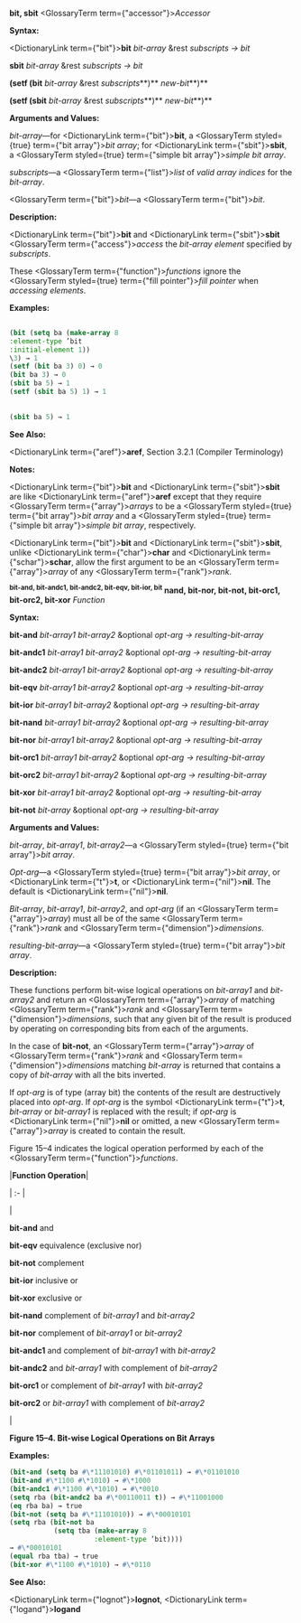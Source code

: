 **bit, sbit** <GlossaryTerm  term={"accessor"}><i>Accessor</i></GlossaryTerm> 



**Syntax:** 



<DictionaryLink  term={"bit"}><b>bit</b></DictionaryLink> *bit-array* &amp;rest *subscripts → bit* 



<!-- <DictionaryLink  term={"sbit"}><b>sbit</b></DictionaryLink> *bit-array* &amp;rest *subscripts → bit*  -->
**sbit** *bit-array* &amp;rest *subscripts → bit* 



<!-- **(setf (bit** *bit-array* &amp;rest *subscripts***)** *new-bit<ClLinks  term={"t"}><b>*)</b></ClLinks>  -->



<!-- **(setf (sbit** *bit-array* &amp;rest *subscripts***)** *new-bit<ClLinks  term={"t"}><b>*)</b></ClLinks>  -->
**(setf (bit** *bit-array* &amp;rest *subscripts***)** *new-bit***)** 



**(setf (sbit** *bit-array* &amp;rest *subscripts***)** *new-bit***)** 



**Arguments and Values:** 



*bit-array*—for <DictionaryLink  term={"bit"}><b>bit</b></DictionaryLink>, a <GlossaryTerm styled={true} term={"bit array"}><i>bit array</i></GlossaryTerm>; for <DictionaryLink  term={"sbit"}><b>sbit</b></DictionaryLink>, a <GlossaryTerm styled={true} term={"simple bit array"}><i>simple bit array</i></GlossaryTerm>. 



*subscripts*—a <GlossaryTerm  term={"list"}><i>list</i></GlossaryTerm> of *valid array indices* for the *bit-array*. 



<GlossaryTerm  term={"bit"}><i>bit</i></GlossaryTerm>—a <GlossaryTerm  term={"bit"}><i>bit</i></GlossaryTerm>. 



**Description:** 



<DictionaryLink  term={"bit"}><b>bit</b></DictionaryLink> and <DictionaryLink  term={"sbit"}><b>sbit</b></DictionaryLink> <GlossaryTerm  term={"access"}><i>access</i></GlossaryTerm> the *bit-array element* specified by *subscripts*. 



These <GlossaryTerm  term={"function"}><i>functions</i></GlossaryTerm> ignore the <GlossaryTerm styled={true} term={"fill pointer"}><i>fill pointer</i></GlossaryTerm> when *accessing elements*. 



**Examples:**
```lisp
 
(bit (setq ba (make-array 8 
:element-type ’bit 
:initial-element 1)) 
\3) → 1 
(setf (bit ba 3) 0) → 0 
(bit ba 3) → 0 
(sbit ba 5) → 1 
(setf (sbit ba 5) 1) → 1 
 
 
(sbit ba 5) → 1 
```
**See Also:** 



<DictionaryLink  term={"aref"}><b>aref</b></DictionaryLink>, Section 3.2.1 (Compiler Terminology) 



**Notes:** 



<DictionaryLink  term={"bit"}><b>bit</b></DictionaryLink> and <DictionaryLink  term={"sbit"}><b>sbit</b></DictionaryLink> are like <DictionaryLink  term={"aref"}><b>aref</b></DictionaryLink> except that they require <GlossaryTerm  term={"array"}><i>arrays</i></GlossaryTerm> to be a <GlossaryTerm styled={true} term={"bit array"}><i>bit array</i></GlossaryTerm> and a <GlossaryTerm styled={true} term={"simple bit array"}><i>simple bit array</i></GlossaryTerm>, respectively. 



<DictionaryLink  term={"bit"}><b>bit</b></DictionaryLink> and <DictionaryLink  term={"sbit"}><b>sbit</b></DictionaryLink>, unlike <DictionaryLink  term={"char"}><b>char</b></DictionaryLink> and <DictionaryLink  term={"schar"}><b>schar</b></DictionaryLink>, allow the first argument to be an <GlossaryTerm  term={"array"}><i>array</i></GlossaryTerm> of any <GlossaryTerm  term={"rank"}><i>rank</i></GlossaryTerm>. 



<b><sup>bit-and, bit-andc1, bit-andc2, bit-eqv, bit-ior, bit</sup> nand, bit-nor, bit-not, bit-orc1, bit-orc2, bit-xor</b> <i>Function</i> 



**Syntax:** 



**bit-and** *bit-array1 bit-array2* &amp;optional *opt-arg → resulting-bit-array* 



**bit-andc1** *bit-array1 bit-array2* &amp;optional *opt-arg → resulting-bit-array* 



**bit-andc2** *bit-array1 bit-array2* &amp;optional *opt-arg → resulting-bit-array* 



**bit-eqv** *bit-array1 bit-array2* &amp;optional *opt-arg → resulting-bit-array* 



**bit-ior** *bit-array1 bit-array2* &amp;optional *opt-arg → resulting-bit-array* 



**bit-nand** *bit-array1 bit-array2* &amp;optional *opt-arg → resulting-bit-array* 



**bit-nor** *bit-array1 bit-array2* &amp;optional *opt-arg → resulting-bit-array* 



**bit-orc1** *bit-array1 bit-array2* &amp;optional *opt-arg → resulting-bit-array* 



**bit-orc2** *bit-array1 bit-array2* &amp;optional *opt-arg → resulting-bit-array* 



**bit-xor** *bit-array1 bit-array2* &amp;optional *opt-arg → resulting-bit-array* 



**bit-not** *bit-array* &amp;optional *opt-arg → resulting-bit-array* 



**Arguments and Values:** 



*bit-array*, *bit-array1*, *bit-array2*—a <GlossaryTerm styled={true} term={"bit array"}><i>bit array</i></GlossaryTerm>. 



*Opt-arg*—a <GlossaryTerm styled={true} term={"bit array"}><i>bit array</i></GlossaryTerm>, or <DictionaryLink  term={"t"}><b>t</b></DictionaryLink>, or <DictionaryLink  term={"nil"}><b>nil</b></DictionaryLink>. The default is <DictionaryLink  term={"nil"}><b>nil</b></DictionaryLink>. 



*Bit-array*, *bit-array1*, *bit-array2*, and *opt-arg* (if an <GlossaryTerm  term={"array"}><i>array</i></GlossaryTerm>) must all be of the same <GlossaryTerm  term={"rank"}><i>rank</i></GlossaryTerm> and <GlossaryTerm  term={"dimension"}><i>dimensions</i></GlossaryTerm>. 



*resulting-bit-array*—a <GlossaryTerm styled={true} term={"bit array"}><i>bit array</i></GlossaryTerm>. 



**Description:** 



These functions perform bit-wise logical operations on *bit-array1* and *bit-array2* and return an <GlossaryTerm  term={"array"}><i>array</i></GlossaryTerm> of matching <GlossaryTerm  term={"rank"}><i>rank</i></GlossaryTerm> and <GlossaryTerm  term={"dimension"}><i>dimensions</i></GlossaryTerm>, such that any given bit of the result is produced by operating on corresponding bits from each of the arguments. 







 



 



In the case of **bit-not**, an <GlossaryTerm  term={"array"}><i>array</i></GlossaryTerm> of <GlossaryTerm  term={"rank"}><i>rank</i></GlossaryTerm> and <GlossaryTerm  term={"dimension"}><i>dimensions</i></GlossaryTerm> matching *bit-array* is returned that contains a copy of *bit-array* with all the bits inverted. 



If *opt-arg* is of type (array bit) the contents of the result are destructively placed into *opt-arg*. If *opt-arg* is the symbol <DictionaryLink  term={"t"}><b>t</b></DictionaryLink>, *bit-array* or *bit-array1* is replaced with the result; if *opt-arg* is <DictionaryLink  term={"nil"}><b>nil</b></DictionaryLink> or omitted, a new <GlossaryTerm  term={"array"}><i>array</i></GlossaryTerm> is created to contain the result. 



Figure 15–4 indicates the logical operation performed by each of the <GlossaryTerm  term={"function"}><i>functions</i></GlossaryTerm>. 



|**Function Operation**|

| :- |

|<p>**bit-and** and </p><p>**bit-eqv** equivalence (exclusive nor) </p><p>**bit-not** complement </p><p>**bit-ior** inclusive or </p><p>**bit-xor** exclusive or </p><p>**bit-nand** complement of *bit-array1* and *bit-array2* </p><p>**bit-nor** complement of *bit-array1* or *bit-array2* </p><p>**bit-andc1** and complement of *bit-array1* with *bit-array2* </p><p>**bit-andc2** and *bit-array1* with complement of *bit-array2* </p><p>**bit-orc1** or complement of *bit-array1* with *bit-array2* </p><p>**bit-orc2** or *bit-array1* with complement of *bit-array2*</p>|





**Figure 15–4. Bit-wise Logical Operations on Bit Arrays** 



**Examples:**
```lisp
(bit-and (setq ba #\*11101010) #\*01101011) → #\*01101010 
(bit-and #\*1100 #\*1010) → #\*1000 
(bit-andc1 #\*1100 #\*1010) → #\*0010 
(setq rba (bit-andc2 ba #\*00110011 t)) → #\*11001000 
(eq rba ba) → true 
(bit-not (setq ba #\*11101010)) → #\*00010101 
(setq rba (bit-not ba 
		   (setq tba (make-array 8 
					 :element-type ’bit)))) 
→ #\*00010101 
(equal rba tba) → true 
(bit-xor #\*1100 #\*1010) → #\*0110 
```
**See Also:** 



<DictionaryLink  term={"lognot"}><b>lognot</b></DictionaryLink>, <DictionaryLink  term={"logand"}><b>logand</b></DictionaryLink> 







 



 



